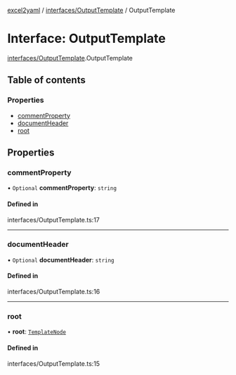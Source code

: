 [excel2yaml](../README.md) / [interfaces/OutputTemplate](../modules/interfaces_OutputTemplate.md) / OutputTemplate

# Interface: OutputTemplate

[interfaces/OutputTemplate](../modules/interfaces_OutputTemplate.md).OutputTemplate

## Table of contents

### Properties

- [commentProperty](interfaces_OutputTemplate.OutputTemplate.md#commentproperty)
- [documentHeader](interfaces_OutputTemplate.OutputTemplate.md#documentheader)
- [root](interfaces_OutputTemplate.OutputTemplate.md#root)

## Properties

### commentProperty

• `Optional` **commentProperty**: `string`

#### Defined in

interfaces/OutputTemplate.ts:17

___

### documentHeader

• `Optional` **documentHeader**: `string`

#### Defined in

interfaces/OutputTemplate.ts:16

___

### root

• **root**: [`TemplateNode`](../modules/interfaces_TemplateNode.md#templatenode)

#### Defined in

interfaces/OutputTemplate.ts:15
